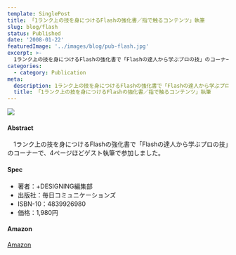```yaml
---
template: SinglePost
title: 「1ランク上の技を身につけるFlashの強化書／指で触るコンテンツ」執筆
slug: blog/flash
status: Published
date: '2008-01-22'
featuredImage: '../images/blog/pub-flash.jpg'
excerpt: >-
  1ランク上の技を身につけるFlashの強化書で「Flashの達人から学ぶプロの技」のコーナーで、4ページほどゲスト執筆で参加しました。
categories:
  - category: Publication
meta:
  description: 1ランク上の技を身につけるFlashの強化書で「Flashの達人から学ぶプロの技」のコーナーで、4ページほどゲスト執筆で参加しました。
  title: 「1ランク上の技を身につけるFlashの強化書／指で触るコンテンツ」執筆
---
```


![](/blog/pub-flash.jpg)

#### Abstract

　1ランク上の技を身につけるFlashの強化書で「Flashの達人から学ぶプロの技」のコーナーで、4ページほどゲスト執筆で参加しました。

#### Spec

- 著者：+DESIGNING編集部
- 出版社：毎日コミュニケーションズ
- ISBN-10：4839926980
- 価格：1,980円

#### Amazon

[Amazon](https://amzn.to/2yiMFh7)